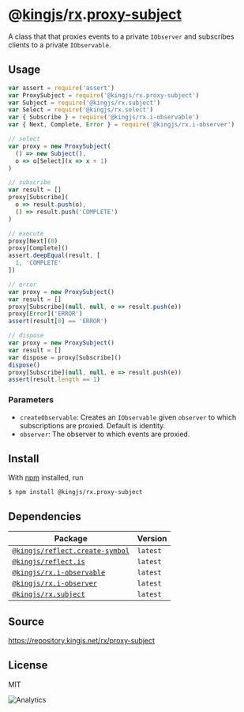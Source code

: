 # @[kingjs][@kingjs]/[rx][ns0].[proxy-subject][ns1]
A class that that proxies events to a private `IObserver` and subscribes clients to a  private `IObservable`.
## Usage
```js
var assert = require('assert')
var ProxySubject = require('@kingjs/rx.proxy-subject')
var Subject = require('@kingjs/rx.subject')
var Select = require('@kingjs/rx.select')
var { Subscribe } = require('@kingjs/rx.i-observable')
var { Next, Complete, Error } = require('@kingjs/rx.i-observer')

// select
var proxy = new ProxySubject(
  () => new Subject(),
  o => o[Select](x => x + 1)
)

// subscribe
var result = []
proxy[Subscribe](
  o => result.push(o),
  () => result.push('COMPLETE')
)

// execute
proxy[Next](0)
proxy[Complete]()
assert.deepEqual(result, [
  1, 'COMPLETE'
])

// error
var proxy = new ProxySubject()
var result = []
proxy[Subscribe](null, null, e => result.push(e))
proxy[Error]('ERROR')
assert(result[0] == 'ERROR')

// dispose
var proxy = new ProxySubject()
var result = []
var dispose = proxy[Subscribe]()
dispose()
proxy[Subscribe](null, null, e => result.push(e))
assert(result.length == 1)
```



### Parameters
- `createObservable`: Creates  an `IObservable` given `observer` to which subscriptions are proxied. Default is identity.
- `observer`: The observer to which events are proxied.



## Install
With [npm](https://npmjs.org/) installed, run
```
$ npm install @kingjs/rx.proxy-subject
```
## Dependencies
|Package|Version|
|---|---|
|[`@kingjs/reflect.create-symbol`](https://www.npmjs.com/package/@kingjs/reflect.create-symbol)|`latest`|
|[`@kingjs/reflect.is`](https://www.npmjs.com/package/@kingjs/reflect.is)|`latest`|
|[`@kingjs/rx.i-observable`](https://www.npmjs.com/package/@kingjs/rx.i-observable)|`latest`|
|[`@kingjs/rx.i-observer`](https://www.npmjs.com/package/@kingjs/rx.i-observer)|`latest`|
|[`@kingjs/rx.subject`](https://www.npmjs.com/package/@kingjs/rx.subject)|`latest`|
## Source
https://repository.kingjs.net/rx/proxy-subject
## License
MIT

![Analytics](https://analytics.kingjs.net/rx/proxy-subject)

[@kingjs]: https://www.npmjs.com/package/kingjs
[ns0]: https://www.npmjs.com/package/@kingjs/rx
[ns1]: https://www.npmjs.com/package/@kingjs/rx.proxy-subject
